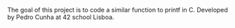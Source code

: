 The goal of this project is to code a similar function to printf in C.
Developed by Pedro Cunha at 42 school Lisboa.
